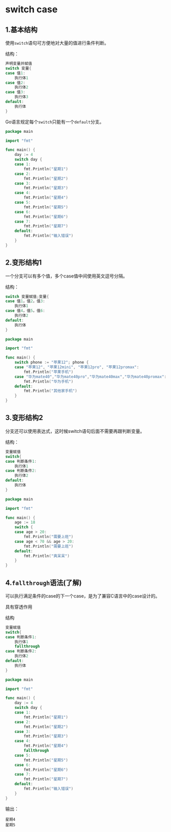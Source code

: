 # switch case

## 1.基本结构

使用`switch`语句可方便地对大量的值进行条件判断。

结构：

```go
声明变量并赋值
switch 变量{
case 值1:
  	执行体1
case 值2:
  	执行体2
case 值3:
  	执行体3
default:
  	执行体
}
```

Go语言规定每个`switch`只能有一个`default`分支。

```go
package main

import "fmt"

func main() {
	day := 4
	switch day {
	case 1:
		fmt.Println("星期1")
	case 2:
		fmt.Println("星期2")
	case 3:
		fmt.Println("星期3")
	case 4:
		fmt.Println("星期4")
	case 5:
		fmt.Println("星期5")
	case 6:
		fmt.Println("星期6")
	case 7:
		fmt.Println("星期7")
	default:
		fmt.Println("输入错误")
	}
}
```

## 2.变形结构1

一个分支可以有多个值，多个case值中间使用英文逗号分隔。

结构：

```go
switch 变量赋值;变量{
case 值1，值2，值3:
  	执行体1
case 值4，值5，值6:
  	执行体2
default:
  	执行体
}
```

```go
package main

import "fmt"

func main() {
	switch phone := "苹果12"; phone {
	case "苹果12", "苹果12mini", "苹果12pro", "苹果12promax":
		fmt.Println("苹果手机")
	case "华为mate40","华为mate40pro","华为mate40max","华为mate40promax":
		fmt.Println("华为手机")
	default:
		fmt.Println("其他家手机")
	}
}
```

## 3.变形结构2

分支还可以使用表达式，这时候switch语句后面不需要再跟判断变量。

结构：

```go
变量赋值
switch{
case 判断条件1:
  	执行体1
case 判断条件2:
  	执行体2
default:
  	执行体
}
```

```go
package main

import "fmt"

func main() {
	age := 18
	switch {
	case age > 20:
		fmt.Println("需要上班")
	case age < 70 && age > 20:
		fmt.Println("需要上班")
	default:
		fmt.Println("爽呆呆")
	}
}
```

## 4.`fallthrough`语法(了解)

可以执行满足条件的case的下一个case，是为了兼容C语言中的case设计的。

具有穿透作用

结构

```go
变量赋值
switch{
case 判断条件1:
  	执行体1
  	fallthrough
case 判断条件2:
  	执行体2
default:
  	执行体
}
```

```go
package main

import "fmt"

func main() {
	day := 4
	switch day {
	case 1:
		fmt.Println("星期1")
	case 2:
		fmt.Println("星期2")
	case 3:
		fmt.Println("星期3")
	case 4:
		fmt.Println("星期4")
		fallthrough
	case 5:
		fmt.Println("星期5")
	case 6:
		fmt.Println("星期6")
	case 7:
		fmt.Println("星期7")
	default:
		fmt.Println("输入错误")
	}
}
```

输出：

```
星期4
星期5
```



